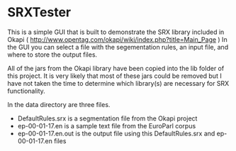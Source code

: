 SRXTester
=========
This is a simple GUI that is built to demonstrate the SRX library included in Okapi ( http://www.opentag.com/okapi/wiki/index.php?title=Main_Page )  In the GUI you can select a file with the segementation rules, an input file, and where to store the output files.

All of the jars from the Okapi library have been copied into the lib folder of this project.  It is very likely that most of these jars could be removed but I have not taken the time to determine which library(s) are necessary for SRX functionality.

In the data directory are three files.  
* DefaultRules.srx is a segmentation file from the Okapi project
* ep-00-01-17.en is a sample text file from the EuroParl corpus 
* ep-00-01-17.en.out is the output file using this DefaultRules.srx and ep-00-01-17.en files
